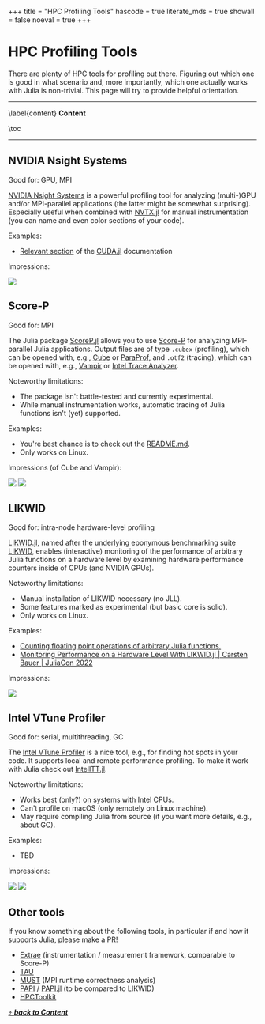 +++
title = "HPC Profiling Tools"
hascode = true
literate_mds = true
showall = false
noeval = true
+++

# HPC Profiling Tools

There are plenty of HPC tools for profiling out there. Figuring out which one is good in what scenario and, more importantly, which one actually works with Julia is non-trivial. This page will try to provide helpful orientation.

---

\label{content}
**Content**

\toc

---

## NVIDIA Nsight Systems

Good for: GPU, MPI

[NVIDIA Nsight Systems](https://developer.nvidia.com/nsight-systems) is a powerful profiling tool for analyzing (multi-)GPU and/or MPI-parallel applications (the latter might be somewhat surprising). Especially useful when combined with [NVTX.jl](https://github.com/JuliaGPU/NVTX.jl) for manual instrumentation (you can name and even color sections of your code).

Examples:

* [Relevant section](https://cuda.juliagpu.org/stable/development/profiling/#NVIDIA-Nsight-Systems) of the [CUDA.jl](https://github.com/JuliaGPU/CUDA.jl) documentation

Impressions:

![](/user_hpcprofiling/nsys.png)

## Score-P

Good for: MPI

The Julia package [ScoreP.jl](https://github.com/JuliaPerf/ScoreP.jl) allows you to use [Score-P](https://www.vi-hps.org/projects/score-p/) for analyzing MPI-parallel Julia applications. Output files are of type `.cubex` (profiling), which can be opened with, e.g., [Cube](https://www.scalasca.org/scalasca/software/cube-4.x/download.html) or [ParaProf](https://www.cs.uoregon.edu/research/tau/home.php), and `.otf2` (tracing), which can be opened with, e.g., [Vampir](https://vampir.eu/) or [Intel Trace Analyzer](https://www.intel.com/content/www/us/en/developer/tools/oneapi/trace-analyzer.html#gs.oc8bgr).

Noteworthy limitations:
* The package isn't battle-tested and currently experimental.
* While manual instrumentation works, automatic tracing of Julia functions isn't (yet) supported.

Examples:
* You're best chance is to check out the [README.md](https://github.com/JuliaPerf/ScoreP.jl/blob/main/README.md).
* Only works on Linux.

Impressions (of Cube and Vampir):

![](/user_hpcprofiling/scorep_cube.png)
![](/user_hpcprofiling/scorep_vampir.png)

## LIKWID

Good for: intra-node hardware-level profiling

[LIKWID.jl](https://github.com/JuliaPerf/LIKWID.jl), named after the underlying eponymous benchmarking suite [LIKWID](https://github.com/RRZE-HPC/likwid), enables (interactive) monitoring of the performance of arbitrary Julia functions on a hardware level by examining hardware performance counters inside of CPUs (and NVIDIA GPUs).

Noteworthy limitations:

* Manual installation of LIKWID necessary (no JLL).
* Some features marked as experimental (but basic core is solid).
* Only works on Linux.

Examples:
* [Counting floating point operations of arbitrary Julia functions.](https://juliaperf.github.io/LIKWID.jl/stable/tutorials/counting_flops/)
* [Monitoring Performance on a Hardware Level With LIKWID.jl | Carsten Bauer | JuliaCon 2022](https://www.youtube.com/watch?v=l2fTNfEDPC0)

Impressions:

![](/user_hpcprofiling/likwid.png)

## Intel VTune Profiler

Good for: serial, multithreading, GC

The [Intel VTune Profiler](https://www.intel.com/content/www/us/en/developer/tools/oneapi/vtune-profiler.html) is a nice tool, e.g., for finding hot spots in your code. It supports local and remote performance profiling. To make it work with Julia check out [IntelITT.jl](https://github.com/JuliaPerf/IntelITT.jl).

Noteworthy limitations:

* Works best (only?) on systems with Intel CPUs.
* Can't profile on macOS (only remotely on Linux machine).
* May require compiling Julia from source (if you want more details, e.g., about GC).

Examples:

* TBD

Impressions:

![](/user_hpcprofiling/vtunes_saxpy_summary.png)
![](/user_hpcprofiling/vtunes_saxpy_details.png)

## Other tools

If you know something about the following tools, in particular if and how it supports Julia, please make a PR!

* [Extrae](https://tools.bsc.es/extrae) (instrumentation / measurement framework, comparable to Score-P)
* [TAU](https://www.cs.uoregon.edu/research/tau/home.php)
* [MUST](https://www.i12.rwth-aachen.de/go/id/nrbe) (MPI runtime correctness analysis)
* [PAPI](https://icl.utk.edu/papi/) / [PAPI.jl](https://github.com/JuliaPerf/PAPI.jl) (to be compared to LIKWID)
* [HPCToolkit](http://hpctoolkit.org/index.html)

[⤴ _**back to Content**_](#content)
